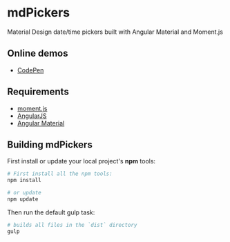 # mdPickers
Material Design date/time pickers built with Angular Material and Moment.js


## Online demos

* [CodePen](http://codepen.io/alenaksu/pen/eNzbrZ)


## Requirements

* [moment.js](http://momentjs.com/)
* [AngularJS](https://angularjs.org/)
* [Angular Material](https://material.angularjs.org/)

## Building mdPickers

First install or update your local project's __npm__ tools:

```bash
# First install all the npm tools:
npm install

# or update
npm update
```

Then run the default gulp task:

```bash
# builds all files in the `dist` directory
gulp
```
